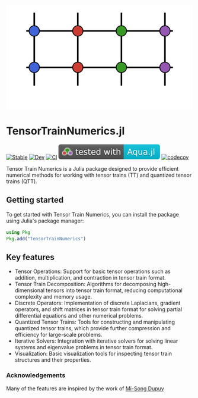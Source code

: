 <div align="center">
    <picture>
      <img alt="TensorTrainNumerics.jl" src="https://raw.githubusercontent.com/MartinMikkelsen/TensorTrainNumerics.jl/main/docs/src/assets/logo.svg">
    </picture>
</div>


# TensorTrainNumerics.jl

[![Stable](https://img.shields.io/badge/docs-stable-blue.svg)](https://martinmikkelsen.github.io/TensorTrainNumerics.jl/)
[![Dev](https://img.shields.io/badge/docs-dev-blue.svg)](https://martinmikkelsen.github.io/TensorTrainNumerics.jl/dev)
[![CI](https://github.com/MartinMikkelsen/TensorTrainNumerics.jl/actions/workflows/ci.yml/badge.svg)](https://github.com/MartinMikkelsen/TensorTrainNumerics.jl/actions/workflows/ci.yml)
[![Aqua QA](https://raw.githubusercontent.com/JuliaTesting/Aqua.jl/master/badge.svg)](https://github.com/JuliaTesting/Aqua.jl)
[![codecov](https://codecov.io/gh/MartinMikkelsen/TensorTrainNumerics.jl/graph/badge.svg?token=p7OsfklHWr)](https://codecov.io/gh/MartinMikkelsen/TensorTrainNumerics.jl)

Tensor Train Numerics is a Julia package designed to provide efficient numerical methods for working with tensor trains (TT) and quantized tensor trains (QTT). 

## Getting started 

To get started with Tensor Train Numerics, you can install the package using Julia's package manager:

```Julia
using Pkg
Pkg.add("TensorTrainNumerics")
```

## Key features

- Tensor Operations: Support for basic tensor operations such as addition, multiplication, and contraction in tensor train format.
- Tensor Train Decomposition: Algorithms for decomposing high-dimensional tensors into tensor train format, reducing computational complexity and memory usage.
- Discrete Operators: Implementation of discrete Laplacians, gradient operators, and shift matrices in tensor train format for solving partial differential equations and other numerical problems.
- Quantized Tensor Trains: Tools for constructing and manipulating quantized tensor trains, which provide further compression and efficiency for large-scale problems.
- Iterative Solvers: Integration with iterative solvers for solving linear systems and eigenvalue problems in tensor train format.
- Visualization: Basic visualization tools for inspecting tensor train structures and their properties. 

### Acknowledgements 

Many of the features are inspired by the work of [Mi-Song Dupuy](https://github.com/msdupuy)

